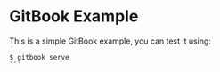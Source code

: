 GitBook Example
=======

This is a simple GitBook example, you can test it using:

````
$ gitbook serve
```

